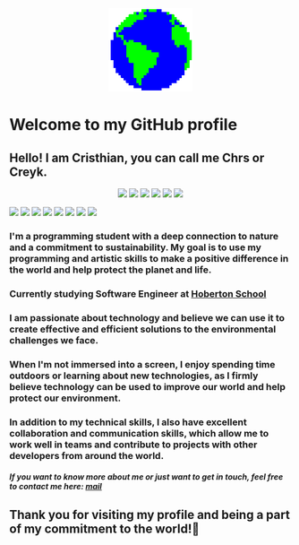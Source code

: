 <p align="center">
    <img alt="Earth" src="https://github.com/jzamora5/jzamora5/raw/main/assets/Earth.gif?raw=true" style="max-width: 100%; display: inline-block;" data-target="animated-image.originalImage">
</p>

 # **Welcome to my GitHub profile**

## Hello! I am Cristhian, you can call me Chrs or Creyk.
<a>
<p align="center">
  <img src="https://img.shields.io/badge/Flask-000000?style=flat&logo=flask&logoColor=white" style="max-width: 100%;">
  <img src="https://img.shields.io/badge/-MongoDB-4DB33D?style=flat&logo=mongodb&logoColor=FFFFFF" style="max-width: 100%;">
  <img src="https://img.shields.io/badge/-MySQL-F29111?style=flat&logo=mysql&logoColor=FFFFFF" style="max-width: 100%;">
  <img src="https://img.shields.io/badge/Flask-000000?style=flat&logo=flask&logoColor=white" style="max-width: 100%;">
  <img src="https://img.shields.io/badge/Flask-000000?style=flat&logo=flask&logoColor=white" style="max-width: 100%;">
  <img src="https://img.shields.io/badge/Flask-000000?style=flat&logo=flask&logoColor=white" style="max-width: 100%;">

</p>

<img src="https://camo.githubusercontent.com/3084f13……6c653d6…" data-canonical-src="https://img.shields.io/badge/-MongoDB-4DB33D?style=flat&logo=mongodb&logoColor=FFFFFF" style="max-width: 100%;">

<img src="https://camo.githubusercontent.com/b24c33b……74796c6…" data-canonical-src="https://img.shields.io/badge/-MySQL-F29111?style=flat&logo=mysql&logoColor=FFFFFF" style="max-width: 100%;">

<img src="https://camo.githubusercontent.com/499d407……3939433…" data-canonical-src="https://img.shields.io/badge/C-00599C?style=flat&logo=c&logoColor=white" style="max-width: 100%;">

<img src="https://camo.githubusercontent.com/2b850a3……3d666c6…" data-canonical-src="https://img.shields.io/badge/Amazon_AWS-232F3E?style=flat&logo=amazon-aws&logoColor=white" style="max-width: 100%;">

<img src="https://camo.githubusercontent.com/db0f3d5……653d666…" data-canonical-src="https://img.shields.io/badge/-Firebase-FFA611?style=flat&logo=firebase&logoColor=FFFFFF" style="max-width: 100%;">

<img src="https://camo.githubusercontent.com/ca51e63……3f73747…" data-canonical-src="http://img.shields.io/badge/-Git-F1502F?style=flat&logo=git&logoColor=FFFFFF" style="max-width: 100%;">

<img src="https://camo.githubusercontent.com/e6827dd……796c653…" data-canonical-src="http://img.shields.io/badge/-Github-000000?style=flat&logo=github&logoColor=FFFFFF" style="max-width: 100%;">

<img src="https://camo.githubusercontent.com/dcba282……6973756…" data-canonical-src="http://img.shields.io/badge/-VS%20Code-007ACC?style=flat&logo=visual%20studio%20code&logoColor=white" style="max-width: 100%;">

</a>

### I'm a programming student with a deep connection to nature and a commitment to sustainability. My goal is to use my programming and artistic skills to make a positive difference in the world and help protect the planet and life.
### Currently studying Software Engineer at [Hoberton School](https://www.holbertonschool.com/)

### I am passionate about technology and believe we can use it to create effective and efficient solutions to the environmental challenges we face.
### When I'm not immersed into a screen, I enjoy spending time outdoors or learning about new technologies, as I firmly believe technology can be used to improve our world and help protect our environment.
### In addition to my technical skills, I also have excellent collaboration and communication skills, which allow me to work well in teams and contribute to projects with other developers from around the world.

##### *If you want to know more about me or just want to get in touch, feel free to contact me here: [mail](crisdevs117@gmail.com)*

## **Thank you for visiting my profile and being a part of my commitment to the world!🌱**
